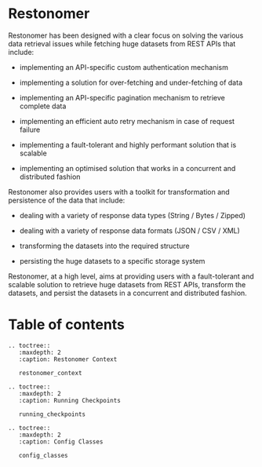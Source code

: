 # Restonomer

Restonomer has been designed with a clear focus on solving the various data retrieval issues while fetching huge datasets from REST APIs that include:

* implementing an API-specific custom authentication mechanism

* implementing a solution for over-fetching and under-fetching of data

* implementing an API-specific pagination mechanism to retrieve complete data

* implementing an efficient auto retry mechanism in case of request failure

* implementing a fault-tolerant and highly performant solution that is scalable

* implementing an optimised solution that works in a concurrent and distributed fashion


Restonomer also provides users with a toolkit for transformation and persistence of the data that include:

* dealing with a variety of response data types (String / Bytes / Zipped)

* dealing with a variety of response data formats (JSON / CSV / XML)

* transforming the datasets into the required structure

* persisting the huge datasets to a specific storage system


Restonomer, at a high level, aims at providing users with a fault-tolerant and scalable solution to retrieve huge datasets from REST APIs, transform the datasets, and persist the datasets in a concurrent and distributed fashion.


# Table of contents

```eval_rst
.. toctree::
   :maxdepth: 2
   :caption: Restonomer Context
   
   restonomer_context
   
.. toctree::
   :maxdepth: 2
   :caption: Running Checkpoints
   
   running_checkpoints
   
.. toctree::
   :maxdepth: 2
   :caption: Config Classes
   
   config_classes
```